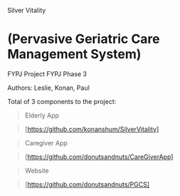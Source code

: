 Silver Vitality

(Pervasive Geriatric Care Management System)
============================================
FYPJ Project
FYPJ Phase 3

Authors:
Leslie, Konan, Paul


Total of 3 components to the project:
 > Elderly App
 
 > [https://github.com/konanshum/SilverVitality]
 
 
 
 > Caregiver App
 
 > [https://github.com/donutsandnuts/CareGiverApp]
 
 
 
 > Website
 
 > [https://github.com/donutsandnuts/PGCS]
